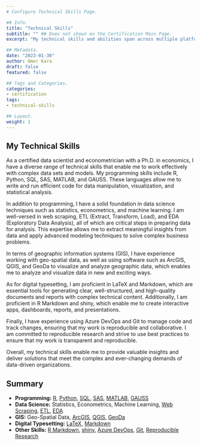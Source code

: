 ```yaml
---
# Configure Technical Skills Page.

## Info.
title: "Technical Skills"
subtitle: "" ## Does not shown on the Certification Main Page.
excerpt: "My technical skills and abilities span across multiple platforms." ## Shown on the Certification Main Page, but does not shown on the Technical Skills Page.

## Metadata.
date: "2023-01-30"
author: Omer Kara
draft: false
featured: false

## Tags and Categories.
categories:
- certification
tags:
- technical-skills

## Layout.
weight: 1
---
```




## My Technical Skills
As a certified data scientist and econometrician with a Ph.D. in economics, I have a diverse range of technical skills that enable me to work effectively with complex data sets and models. My programming skills include R, Python, SQL, SAS, MATLAB, and GAUSS. These languages allow me to write and run efficient code for data manipulation, visualization, and statistical analysis.

In addition to programming, I have a solid foundation in data science techniques such as statistics, econometrics, and machine learning. I am well-versed in web scraping, ETL (Extract, Transform, Load), and EDA (Exploratory Data Analysis), all of which are critical steps in preparing data for analysis. This expertise allows me to extract meaningful insights from data and apply advanced modeling techniques to solve complex business problems.

In terms of geographic information systems (GIS), I have experience working with geo-spatial data, as well as using software such as ArcGIS, QGIS, and GeoDa to visualize and analyze geographic data, which enables me to analyze and visualize data in new and exciting ways.

As for digital typesetting, I am proficient in LaTeX and Markdown, which are essential tools for generating clear, well-structured, and high-quality documents and reports with complex technical content. Additionally, I am proficient in R Markdown and shiny, which enable me to create interactive apps, dashboards, reports, and presentations.

Finally, I have experience using Azure DevOps and Git to manage code and track changes, ensuring that my work is reproducible and collaborative. I am committed to reproducible research and strive to use best practices to ensure that my work is transparent and reproducible.

Overall, my technical skills enable me to provide valuable insights and deliver solutions that meet the complex and ever-changing demands of data-driven organizations.

## Summary
- **Programming:** [R](http://www.r-project.org/), [Python](https://www.python.org/), [SQL](https://en.wikipedia.org/wiki/SQL), [SAS](http://www.sas.com/), [MATLAB](http://www.mathworks.com/products/matlab/), [GAUSS](https://www.aptech.com/)
- **Data Science:** Statistics, Econometrics, Machine Learning, [Web Scraping](https://en.wikipedia.org/wiki/Web_scraping), [ETL](https://en.wikipedia.org/wiki/Extract,_transform,_load), [EDA](https://en.wikipedia.org/wiki/Exploratory_data_analysis)
- **GIS:** Geo-Spatial Data, [ArcGIS](http://www.arcgis.com/features/), [QGIS](http://www.qgis.org/en/site/index.html), [GeoDa](http://geodacenter.github.io/)
- **Digital Typesetting:** [LaTeX](http://www.latex-project.org/), [Markdown](https://en.wikipedia.org/wiki/Markdown)
- **Other Skills:** [R Markdown](http://rmarkdown.rstudio.com/), [shiny](https://shiny.rstudio.com/), [Azure DevOps](https://azure.microsoft.com/en-us/products/devops/), [Git](https://git-scm.com/), [Reproducible Research](https://en.wikipedia.org/wiki/Reproducibility#Reproducible_research)
